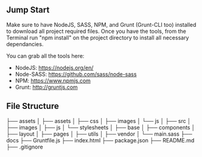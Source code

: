 ## Jump Start

Make sure to have NodeJS, SASS, NPM, and Grunt (Grunt-CLI too) installed to download all project required files. Once you have the tools, from the Terminal run "npm install" on the project directory to install all necessary dependancies.

You can grab all the tools here: 
* NodeJS: https://nodejs.org/en/
* Node-SASS: https://github.com/sass/node-sass
* NPM: https://www.npmjs.com
* Grunt: http://gruntjs.com

## File Structure
├── assets
│   ├── assets
│   ├── css
│   ├── images
│   └── js
│
├── src
│	├── images
│   ├── js
│   └── stylesheets
│       ├── base
│       ├── components
│       ├── layout
│       ├── pages
│       ├── utils
│       ├── vendor
│       └── main.sass
├── docs
├── Gruntfile.js
├── index.html
├── package.json
├── README.md
├── .gitignore